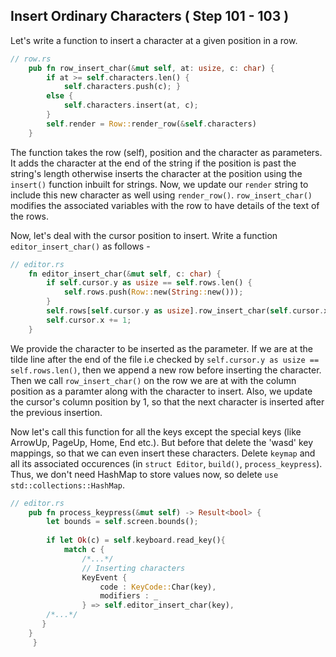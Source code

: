 ## Insert Ordinary Characters ( Step 101 - 103 )

Let's write a function to insert a character at a given position in a row.

```rust
// row.rs
    pub fn row_insert_char(&mut self, at: usize, c: char) {
        if at >= self.characters.len() {
            self.characters.push(c); }
        else {
            self.characters.insert(at, c);
        }
        self.render = Row::render_row(&self.characters)
    }

```

The function takes the row (self), position and the character as parameters. It adds the character at the end of the string if the position is past the string's length otherwise inserts the character at the position using the `insert()` function inbuilt for strings. Now, we update our `render` string to include this new character as well using `render_row()`. `row_insert_char()` modifies the associated variables with the row to have details of the text of the rows.

Now, let's deal with the cursor position to insert. Write a function `editor_insert_char()` as follows -

```rust
// editor.rs
    fn editor_insert_char(&mut self, c: char) {
        if self.cursor.y as usize == self.rows.len() {
            self.rows.push(Row::new(String::new()));
        }
        self.rows[self.cursor.y as usize].row_insert_char(self.cursor.x as usize, c);
        self.cursor.x += 1;
    }

```

We provide the character to be inserted as the parameter. If we are at the tilde line after the end of the file i.e checked by `self.cursor.y as usize == self.rows.len()`, then we append a new row before inserting the character. Then we call `row_insert_char()` on the row we are at with the column position as a paramter along with the character to insert. Also, we update the cursor's column position by 1, so that the next character is inserted after the previous insertion.

Now let's call this function for all the keys except the special keys (like ArrowUp, PageUp, Home, End etc.). But before that delete the 'wasd' key mappings, so that we can even insert these characters. Delete `keymap` and all its associated occurences (in `struct Editor`, `build()`, `process_keypress`). Thus, we don't need HashMap to store values now, so delete `use std::collections::HashMap`.

```rust
// editor.rs
    pub fn process_keypress(&mut self) -> Result<bool> {
        let bounds = self.screen.bounds();
        
        if let Ok(c) = self.keyboard.read_key(){
            match c {
                /*...*/
                // Inserting characters
                KeyEvent {
                    code : KeyCode::Char(key),
                    modifiers : _
                } => self.editor_insert_char(key),
		/*...*/
	   }
	}
     }

```

